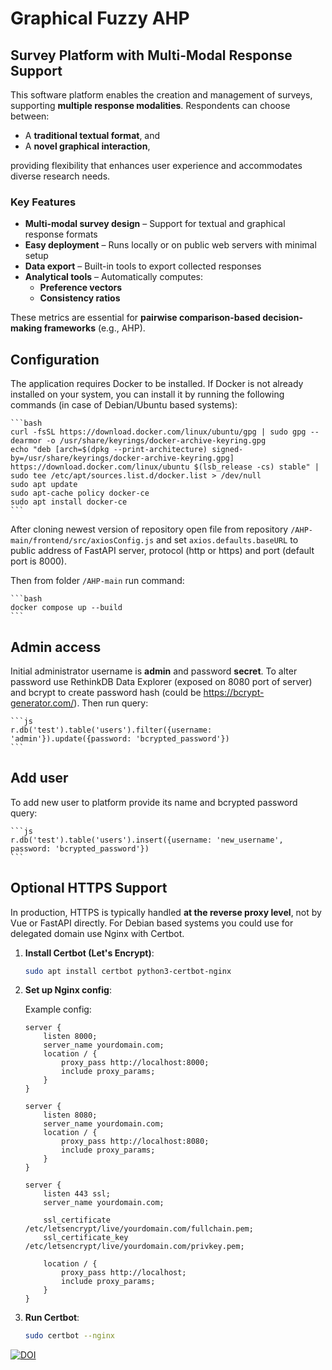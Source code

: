 # Graphical Fuzzy AHP

## Survey Platform with Multi-Modal Response Support

This software platform enables the creation and management of surveys, supporting **multiple response modalities**. Respondents can choose between:

- A **traditional textual format**, and  
- A **novel graphical interaction**,  

providing flexibility that enhances user experience and accommodates diverse research needs.

### Key Features

- **Multi-modal survey design** – Support for textual and graphical response formats  
- **Easy deployment** – Runs locally or on public web servers with minimal setup  
- **Data export** – Built-in tools to export collected responses  
- **Analytical tools** – Automatically computes:
  - **Preference vectors**
  - **Consistency ratios**  
   
These metrics are essential for **pairwise comparison-based decision-making frameworks** (e.g., AHP).

## Configuration

The application requires Docker to be installed.
If Docker is not already installed on your system, you can install it by running the following commands (in case of Debian/Ubuntu based systems):

    ```bash
    curl -fsSL https://download.docker.com/linux/ubuntu/gpg | sudo gpg --dearmor -o /usr/share/keyrings/docker-archive-keyring.gpg
    echo "deb [arch=$(dpkg --print-architecture) signed-by=/usr/share/keyrings/docker-archive-keyring.gpg] https://download.docker.com/linux/ubuntu $(lsb_release -cs) stable" | sudo tee /etc/apt/sources.list.d/docker.list > /dev/null
    sudo apt update
    sudo apt-cache policy docker-ce
    sudo apt install docker-ce
    ```

After cloning newest version of repository open file from repository `/AHP-main/frontend/src/axiosConfig.js` and set `axios.defaults.baseURL` to public address of FastAPI server, protocol (http or https) and port (default port is 8000).

Then from folder `/AHP-main` run command:

    ```bash
    docker compose up --build
    ```
## Admin access

Initial administrator username is **admin** and password **secret**.
To alter password use RethinkDB Data Explorer (exposed on 8080 port of server) and bcrypt to create password hash (could be https://bcrypt-generator.com/). Then run query:

    ```js
    r.db('test').table('users').filter({username: 'admin'}).update({password: 'bcrypted_password'})
    ```

## Add user

To add new user to platform provide its name and bcrypted password query:

    ```js
    r.db('test').table('users').insert({username: 'new_username', password: 'bcrypted_password'})
    ```

## Optional HTTPS Support

In production, HTTPS is typically handled **at the reverse proxy level**, not by Vue or FastAPI directly.
For Debian based systems you could use for delegated domain use Nginx with Certbot.

1. **Install Certbot (Let's Encrypt)**:

   ```bash
   sudo apt install certbot python3-certbot-nginx
   ```

2. **Set up Nginx config**:

   Example config:
   ```nginx
   server {
       listen 8000;
       server_name yourdomain.com;
       location / {
           proxy_pass http://localhost:8000;
           include proxy_params;
       }
   }

   server {
       listen 8080;
       server_name yourdomain.com;
       location / {
           proxy_pass http://localhost:8080;
           include proxy_params;
       }
   }

   server {
       listen 443 ssl;
       server_name yourdomain.com;

       ssl_certificate /etc/letsencrypt/live/yourdomain.com/fullchain.pem;
       ssl_certificate_key /etc/letsencrypt/live/yourdomain.com/privkey.pem;

       location / {
           proxy_pass http://localhost;
           include proxy_params;
       }
   }
   ```

3. **Run Certbot**:
   ```bash
   sudo certbot --nginx
   ```
[![DOI](https://zenodo.org/badge/971938080.svg)](https://doi.org/10.5281/zenodo.15274783)

